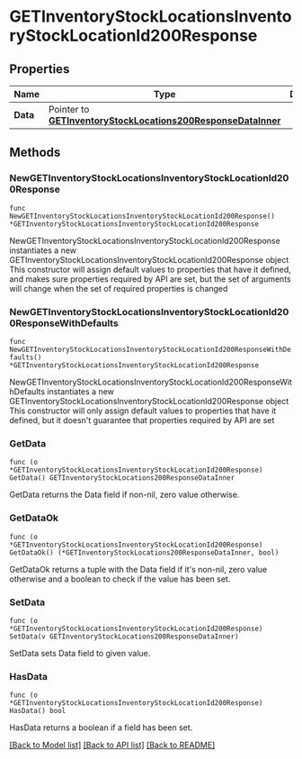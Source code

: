 # GETInventoryStockLocationsInventoryStockLocationId200Response

## Properties

Name | Type | Description | Notes
------------ | ------------- | ------------- | -------------
**Data** | Pointer to [**GETInventoryStockLocations200ResponseDataInner**](GETInventoryStockLocations200ResponseDataInner.md) |  | [optional] 

## Methods

### NewGETInventoryStockLocationsInventoryStockLocationId200Response

`func NewGETInventoryStockLocationsInventoryStockLocationId200Response() *GETInventoryStockLocationsInventoryStockLocationId200Response`

NewGETInventoryStockLocationsInventoryStockLocationId200Response instantiates a new GETInventoryStockLocationsInventoryStockLocationId200Response object
This constructor will assign default values to properties that have it defined,
and makes sure properties required by API are set, but the set of arguments
will change when the set of required properties is changed

### NewGETInventoryStockLocationsInventoryStockLocationId200ResponseWithDefaults

`func NewGETInventoryStockLocationsInventoryStockLocationId200ResponseWithDefaults() *GETInventoryStockLocationsInventoryStockLocationId200Response`

NewGETInventoryStockLocationsInventoryStockLocationId200ResponseWithDefaults instantiates a new GETInventoryStockLocationsInventoryStockLocationId200Response object
This constructor will only assign default values to properties that have it defined,
but it doesn't guarantee that properties required by API are set

### GetData

`func (o *GETInventoryStockLocationsInventoryStockLocationId200Response) GetData() GETInventoryStockLocations200ResponseDataInner`

GetData returns the Data field if non-nil, zero value otherwise.

### GetDataOk

`func (o *GETInventoryStockLocationsInventoryStockLocationId200Response) GetDataOk() (*GETInventoryStockLocations200ResponseDataInner, bool)`

GetDataOk returns a tuple with the Data field if it's non-nil, zero value otherwise
and a boolean to check if the value has been set.

### SetData

`func (o *GETInventoryStockLocationsInventoryStockLocationId200Response) SetData(v GETInventoryStockLocations200ResponseDataInner)`

SetData sets Data field to given value.

### HasData

`func (o *GETInventoryStockLocationsInventoryStockLocationId200Response) HasData() bool`

HasData returns a boolean if a field has been set.


[[Back to Model list]](../README.md#documentation-for-models) [[Back to API list]](../README.md#documentation-for-api-endpoints) [[Back to README]](../README.md)


